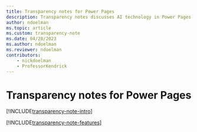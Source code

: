 ```yaml
---
title: Transparency notes for Power Pages
description: Transparency notes discusses AI technology in Power Pages and the key considerations for making use of this technology responsibly.
author: ndoelman
ms.topic: article
ms.custom: transparency-note
ms.date: 04/28/2023
ms.author: ndoelman
ms.reviewer: ndoelman
contributors:
    - nickdoelman
    - ProfessorKendrick
---
```


# Transparency notes for Power Pages

[!INCLUDE[transparency-note-intro](includes/transparency-note-intro.md)]

[!INCLUDE[transparency-note-features](includes/transparency-note-features.md)]